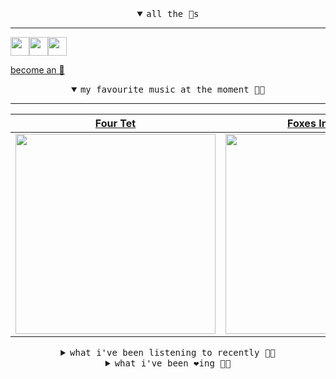 <details open>

<summary align="center"><samp>all the 🥚s</samp></summary>
<hr />

<a href="https://github.com/pvinis"><img src="https://avatars0.githubusercontent.com/u/100233?s=90&v=4" width="30" height="30" /><a href="https://github.com/maxPugh"><img src="https://avatars2.githubusercontent.com/u/46350013?s=90&u=52a601eaa2d272b35477d096fe782ebf0a8a1f68&v=4" width="30" height="30" /><a href="https://github.com/bitttttten"><img src="https://avatars2.githubusercontent.com/u/19930241?s=90&u=2aef7cbf4a59d361894145c97676391ec46fea4d&v=4" width="30" height="30" />

<samp><a href="https://github.com/bitttttten/bitttttten/stargazers">become an 🥚</a></samp>

</details>

<details open>

<summary align="center"><samp>my favourite music at the moment 🎵🎶</samp></summary>
<hr />

<!-- toc -->

| [Four Tet](https://open.spotify.com/artist/7Eu1txygG6nJttLHbZdQOh)                                                                                               | [Foxes In Fiction](https://open.spotify.com/artist/3GSt4ZSP1wEtdbcTTbwjpW)                                                                                       | [Loke Rahbek](https://open.spotify.com/artist/6fiX1FdXGRLUMN8xvwfgpw)                                                                                            | [Alabaster DePlume](https://open.spotify.com/artist/3LfKt6bEMIfFIEryeai8Mm)                                                                                      |
| ---------------------------------------------------------------------------------------------------------------------------------------------------------------- | ---------------------------------------------------------------------------------------------------------------------------------------------------------------- | ---------------------------------------------------------------------------------------------------------------------------------------------------------------- | ---------------------------------------------------------------------------------------------------------------------------------------------------------------- |
| [<img src="https://i.scdn.co/image/f96458025a0640bf1d3c8f764a42ec21d4db1eae" width="320" height="auto">](https://open.spotify.com/artist/7Eu1txygG6nJttLHbZdQOh) | [<img src="https://i.scdn.co/image/bf62ae0b2e31f68694ca44e8d0ef33e51714a4f8" width="320" height="auto">](https://open.spotify.com/artist/3GSt4ZSP1wEtdbcTTbwjpW) | [<img src="https://i.scdn.co/image/d63ce5d3f8c23b4835a1bede506b0e6d3190b57b" width="320" height="auto">](https://open.spotify.com/artist/6fiX1FdXGRLUMN8xvwfgpw) | [<img src="https://i.scdn.co/image/8dcd7c992f677beb7e1e6140537a0c6fcf82f57f" width="320" height="auto">](https://open.spotify.com/artist/3LfKt6bEMIfFIEryeai8Mm) |

<!-- tocstop -->

</details>

<details>

<summary align="center"><samp>what i've been listening to recently 🎵🎶</samp></summary>
<hr />

<!-- toc -->

| [Applaud<br />Yves Tumor, Hirakish, Napolia…](https://open.spotify.com/track/1pUBvxyXFQLz3GQN04PqbQ)                                                            | [05:10 AM / DREAM I NEVER HAD<br />Everything Is Recorded, A. K.…](https://open.spotify.com/track/5ABW8JISDaI4EW4PVCGNM3)                                       | [Dope Vhs Master<br />Desmond Cheese](https://open.spotify.com/track/2xRTlnCsKHtnCahchPso2L)                                                                    | [Into the Light<br />Marisa Anderson](https://open.spotify.com/track/2pppOI1nBYWiBAucgFsMX4)                                                                    |
| --------------------------------------------------------------------------------------------------------------------------------------------------------------- | --------------------------------------------------------------------------------------------------------------------------------------------------------------- | --------------------------------------------------------------------------------------------------------------------------------------------------------------- | --------------------------------------------------------------------------------------------------------------------------------------------------------------- |
| [<img src="https://i.scdn.co/image/fe1f620edb7c35cad3fb19fa40a6fe0b0dee3d95" width="320" height="auto">](https://open.spotify.com/track/1pUBvxyXFQLz3GQN04PqbQ) | [<img src="https://i.scdn.co/image/67a0c55f002eede8848db345368114ef5b618ed6" width="320" height="auto">](https://open.spotify.com/track/5ABW8JISDaI4EW4PVCGNM3) | [<img src="https://i.scdn.co/image/9accc16b25a209b52a0ccfcec1dfc4ada5cf4ff8" width="320" height="auto">](https://open.spotify.com/track/2xRTlnCsKHtnCahchPso2L) | [<img src="https://i.scdn.co/image/7a2419f8e8925981e490e086286d00408fd76635" width="320" height="auto">](https://open.spotify.com/track/2pppOI1nBYWiBAucgFsMX4) |

<!-- tocstop -->

</details>

<details>

<summary align="center"><samp>what i've been ❤️ing 🎵🎶</samp></summary>
<hr />

<!-- toc -->

| [song of the sleeping forest<br />Susumu Yokota](https://open.spotify.com/album/6H4YePZRcSJ23OOaqRujZP)                                                         | [A Forest<br />alva noto](https://open.spotify.com/album/3eUWleWNULYMRFI2noRZnT)                                                                                | [Chaps<br />Chris Hyson](https://open.spotify.com/album/73VtvdzPvRa7tWu7qozR3h)                                                                                 | [Winters Love<br />Animal Collective](https://open.spotify.com/album/4eBP58Wc5U1rmNt0BdQmMa)                                                                    |
| --------------------------------------------------------------------------------------------------------------------------------------------------------------- | --------------------------------------------------------------------------------------------------------------------------------------------------------------- | --------------------------------------------------------------------------------------------------------------------------------------------------------------- | --------------------------------------------------------------------------------------------------------------------------------------------------------------- |
| [<img src="https://i.scdn.co/image/ab67616d0000b273fb01ffa5b42745650131aefb" width="320" height="auto">](https://open.spotify.com/album/6H4YePZRcSJ23OOaqRujZP) | [<img src="https://i.scdn.co/image/ab67616d0000b2738de19c289dc2b39f9fa5ae64" width="320" height="auto">](https://open.spotify.com/album/3eUWleWNULYMRFI2noRZnT) | [<img src="https://i.scdn.co/image/ab67616d0000b2737d4595ae8154d11fadc326cb" width="320" height="auto">](https://open.spotify.com/album/73VtvdzPvRa7tWu7qozR3h) | [<img src="https://i.scdn.co/image/ab67616d0000b27302ed9d8a9c8d138641861c1b" width="320" height="auto">](https://open.spotify.com/album/4eBP58Wc5U1rmNt0BdQmMa) |

<!-- tocstop -->

</details>
